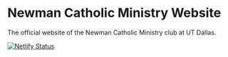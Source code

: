 # Newman Catholic Ministry Website

The official website of the Newman Catholic Ministry club at UT Dallas.


[![Netlify Status](https://api.netlify.com/api/v1/badges/2b92a62b-c004-414f-a379-136fc894f21b/deploy-status)](https://app.netlify.com/sites/ncm-utd/deploys)
